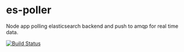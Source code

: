 es-poller
=========

Node app polling elasticsearch backend and push to amqp for real time data.

[![Build Status](http://travis-ci.org/IOdump/es-poller.png)](http://travis-ci.org/IOdump/es-poller)